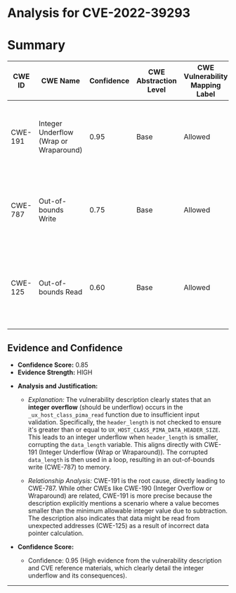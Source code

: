 # Analysis for CVE-2022-39293

# Summary
| CWE ID | CWE Name | Confidence | CWE Abstraction Level | CWE Vulnerability Mapping Label | CWE-Vulnerability Mapping Notes |
|---|---|---|---|---|---|
| CWE-191 | Integer Underflow (Wrap or Wraparound) | 0.95 | Base | Allowed | Primary CWE: The vulnerability involves an integer underflow, which is the core issue.|
| CWE-787 | Out-of-bounds Write | 0.75 | Base | Allowed | Secondary Candidate: The integer underflow leads to an out-of-bounds write.|
| CWE-125 | Out-of-bounds Read | 0.60 | Base | Allowed | Secondary Candidate: An out-of-bounds read could occur while calculating the address to write to.|

## Evidence and Confidence

*   **Confidence Score:** 0.85
*   **Evidence Strength:** HIGH

- **Analysis and Justification:**
  - *Explanation:* The vulnerability description clearly states that an **integer overflow** (should be underflow) occurs in the `_ux_host_class_pima_read` function due to insufficient input validation. Specifically, the `header_length` is not checked to ensure it's greater than or equal to `UX_HOST_CLASS_PIMA_DATA_HEADER_SIZE`. This leads to an integer underflow when `header_length` is smaller, corrupting the `data_length` variable. This aligns directly with CWE-191 (Integer Underflow (Wrap or Wraparound)). The corrupted `data_length` is then used in a loop, resulting in an out-of-bounds write (CWE-787) to memory.

  - *Relationship Analysis:* CWE-191 is the root cause, directly leading to CWE-787. While other CWEs like CWE-190 (Integer Overflow or Wraparound) are related, CWE-191 is more precise because the description explicitly mentions a scenario where a value becomes smaller than the minimum allowable integer value due to subtraction. The description also indicates that data might be read from unexpected addresses (CWE-125) as a result of incorrect data pointer calculation.

- **Confidence Score:**
  - Confidence: 0.95 (High evidence from the vulnerability description and CVE reference materials, which clearly detail the integer underflow and its consequences).

---